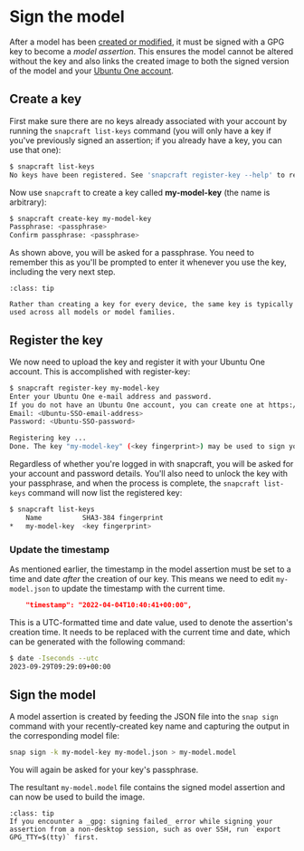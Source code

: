 #  Sign the model

After a model has been [created or modified](create-a-model), it must be signed with a GPG key to become a _model assertion_. This ensures the model cannot be altered without the key and also links the created image to both the signed version of the model and your [Ubuntu One account](access-ubuntu-one).

## Create a key

First make sure there are no keys already associated with your account by running the `snapcraft list-keys` command (you will only have a key if you've previously signed an assertion; if you already have a key, you can use that one):

```bash
$ snapcraft list-keys
No keys have been registered. See 'snapcraft register-key --help' to register a key.
```

Now use `snapcraft` to create a key called **my-model-key** (the name is arbitrary):

```bash
$ snapcraft create-key my-model-key
Passphrase: <passphrase>
Confirm passphrase: <passphrase>
```

As shown above, you will be asked for a passphrase. You need to remember this as you'll be prompted to enter it whenever you use the key, including the very next step.

```{admonition} Key management
:class: tip

Rather than creating a key for every device, the same key is typically used across all models or model families.

```

## Register the key

We now need to upload the key and register it with your Ubuntu One account. This is accomplished with register-key:

```bash
$ snapcraft register-key my-model-key
Enter your Ubuntu One e-mail address and password.
If you do not have an Ubuntu One account, you can create one at https://snapcraft.io/account
Email: <Ubuntu-SSO-email-address>
Password: <Ubuntu-SSO-password>

Registering key ...
Done. The key "my-model-key" (<key fingerprint>) may be used to sign your assertions.
```

Regardless of whether you're logged in with snapcraft, you will be asked for your account and password details. You'll also need to unlock the key with your passphrase, and when the process is complete, the `snapcraft list-keys` command will now list the registered key:

```bash
$ snapcraft list-keys
    Name          SHA3-384 fingerprint
*   my-model-key  <key fingerprint>
```

### Update the timestamp

As mentioned earlier, the timestamp in the model assertion must be set to a time and date _after_ the creation of our key. This means we need to edit `my-model.json` to update the timestamp with the current time.

```json
    "timestamp": "2022-04-04T10:40:41+00:00",
```

This is a UTC-formatted time and date value, used to denote the assertion's creation time. It needs to be replaced with the current time and  date, which can be generated with the following command:

```bash
$ date -Iseconds --utc
2023-09-29T09:29:09+00:00
```

## Sign the model

A model assertion is created by feeding the JSON file into the `snap sign` command with your recently-created key name and capturing the output in the corresponding model file:

```bash
snap sign -k my-model-key my-model.json > my-model.model
```
You will again be asked for your key's passphrase.

The resultant `my-model.model` file contains the signed model assertion and can now be used to build the image.

```{admonition} Signing failed error?
:class: tip
If you encounter a _gpg: signing failed_ error while signing your assertion from a non-desktop session, such as over SSH, run `export GPG_TTY=$(tty)` first.
```

